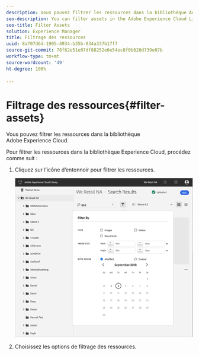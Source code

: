 ```yaml
---
description: Vous pouvez filtrer les ressources dans la bibliothèque Adobe Experience Cloud.
seo-description: You can filter assets in the Adobe Experience Cloud Library.
seo-title: Filter Assets
solution: Experience Manager
title: Filtrage des ressources
uuid: 8a707d6d-1905-4934-b35b-034a337b17f7
source-git-commit: 78f62e51e07df88252e6e54ec8f0b620d739e07b
workflow-type: tm+mt
source-wordcount: '49'
ht-degree: 100%

---
```



# Filtrage des ressources{#filter-assets}

Vous pouvez filtrer les ressources dans la bibliothèque Adobe Experience Cloud.

Pour filtrer les ressources dans la bibliothèque Experience Cloud, procédez comme suit :

1. Cliquez sur l’icône d’entonnoir pour filtrer les ressources.

   ![](assets/library_filter_assets.png)

1. Choisissez les options de filtrage des ressources.

